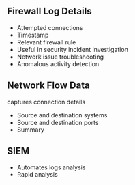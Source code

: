 ## Firewall Log Details
- Attempted connections
- Timestamp
- Relevant firewall rule
- Useful in security incident investigation
- Network issue troubleshooting
- Anomalous activity detection

## Network Flow Data
captures connection details
- Source and destination systems
- Source and destination ports
- Summary

## SIEM

- Automates logs analysis
- Rapid analysis